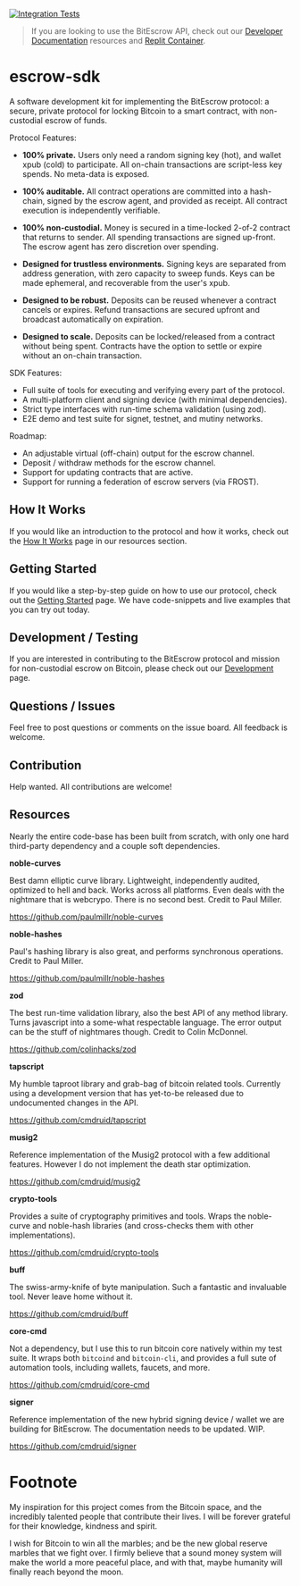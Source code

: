 [![Integration Tests](https://github.com/BitEscrow/escrow-core/actions/workflows/integration.yml/badge.svg?branch=master)](https://github.com/BitEscrow/escrow-core/actions/workflows/integration.yml)

> If you are looking to use the BitEscrow API, check out our [Developer Documentation](https://bitescrow.dev) resources and [Replit Container](https://replit.com/@cscottdev/escrow-core).

# escrow-sdk

A software development kit for implementing the BitEscrow protocol: a secure, private protocol for locking Bitcoin to a smart contract, with non-custodial escrow of funds.

Protocol Features:

  * __100% private.__ Users only need a random signing key (hot), and wallet xpub (cold) to participate. All on-chain transactions are script-less key spends. No meta-data is exposed.

  * __100% auditable.__ All contract operations are committed into a hash-chain, signed by the escrow agent, and provided as receipt. All contract execution is independently verifiable.

  * __100% non-custodial.__ Money is secured in a time-locked 2-of-2 contract that returns to sender. All spending transactions are signed up-front. The escrow agent has zero discretion over spending.

  * __Designed for trustless environments.__ Signing keys are separated from address generation, with zero capacity to sweep funds. Keys can be made ephemeral, and recoverable from the user's xpub.

  * __Designed to be robust.__ Deposits can be reused whenever a contract cancels or expires. Refund transactions are secured upfront and broadcast automatically on expiration.

  * __Designed to scale.__ Deposits can be locked/released from a contract without being spent. Contracts have the option to settle or expire without an on-chain transaction.

SDK Features:

  * Full suite of tools for executing and verifying every part of the protocol.
  * A multi-platform client and signing device (with minimal dependencies).
  * Strict type interfaces with run-time schema validation (using zod).
  * E2E demo and test suite for signet, testnet, and mutiny networks.

Roadmap:

  * An adjustable virtual (off-chain) output for the escrow channel.
  * Deposit / withdraw methods for the escrow channel.
  * Support for updating contracts that are active.
  * Support for running a federation of escrow servers (via FROST).

## How It Works

If you would like an introduction to the protocol and how it works, check out the [How It Works](docs/guides/how-it-works.md)
page in our resources section.

## Getting Started

If you would like a step-by-step guide on how to use our protocol, check out the [Getting Started](docs/guides/get-started.md) page. We have code-snippets and live examples that you can try out today.

## Development / Testing

If you are interested in contributing to the BitEscrow protocol and mission for non-custodial escrow on Bitcoin, please check out our [Development](docs/guides/development.md) page.

## Questions / Issues

Feel free to post questions or comments on the issue board. All feedback is welcome.

## Contribution

Help wanted. All contributions are welcome!

## Resources

Nearly the entire code-base has been built from scratch, with only one hard third-party dependency and a couple soft dependencies.

**noble-curves**  

Best damn elliptic curve library. Lightweight, independently audited, optimized to hell and back. Works across all platforms. Even deals with the nightmare that is webcrypo. There is no second best. Credit to Paul Miller.

https://github.com/paulmillr/noble-curves  

**noble-hashes**  

Paul's hashing library is also great, and performs synchronous operations. Credit to Paul Miller.

https://github.com/paulmillr/noble-hashes  

**zod**  

The best run-time validation library, also the best API of any method library. Turns javascript into a some-what respectable language. The error output can be the stuff of nightmares though. Credit to Colin McDonnel.

https://github.com/colinhacks/zod  

**tapscript**  

My humble taproot library and grab-bag of bitcoin related tools. Currently using a development version that has yet-to-be released due to undocumented changes in the API. 

https://github.com/cmdruid/tapscript  

**musig2**  

Reference implementation of the Musig2 protocol with a few additional features. However I do not implement the death star optimization.

https://github.com/cmdruid/musig2  

**crypto-tools**  

Provides a suite of cryptography primitives and tools. Wraps the noble-curve and noble-hash libraries (and cross-checks them with other implementations).

https://github.com/cmdruid/crypto-tools  

**buff**  

The swiss-army-knife of byte manipulation. Such a fantastic and invaluable tool. Never leave home without it.

https://github.com/cmdruid/buff  

**core-cmd**  

Not a dependency, but I use this to run bitcoin core natively within my test suite. It wraps both `bitcoind` and `bitcoin-cli`, and provides a full sute of automation tools, including wallets, faucets, and more.

https://github.com/cmdruid/core-cmd  

**signer**  

Reference implementation of the new hybrid signing device / wallet we are building for BitEscrow. The documentation needs to be updated. WIP.

https://github.com/cmdruid/signer  

# Footnote

My inspiration for this project comes from the Bitcoin space, and the incredibly talented people that contribute their lives. I will be forever grateful for their knowledge, kindness and spirit.

I wish for Bitcoin to win all the marbles; and be the new global reserve marbles that we fight over. I firmly believe that a sound money system will make the world a more peaceful place, and with that, maybe humanity will finally reach beyond the moon.
